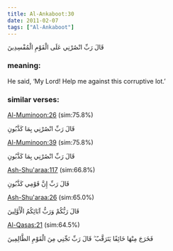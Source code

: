 ```yaml
---
title: Al-Ankaboot:30
date: 2011-02-07
tags: ["Al-Ankaboot"]
---
```

قَالَ رَبِّ انْصُرْنِي عَلَى الْقَوْمِ الْمُفْسِدِينَ
### meaning: 
He said, ‘My Lord! Help me against this corruptive lot.’
### similar verses: 

[Al-Muminoon:26](/23/26) (sim:75.8%)

قَالَ رَبِّ انْصُرْنِي بِمَا كَذَّبُونِ

[Al-Muminoon:39](/23/39) (sim:75.8%)

قَالَ رَبِّ انْصُرْنِي بِمَا كَذَّبُونِ

[Ash-Shu'araa:117](/26/117) (sim:66.8%)

قَالَ رَبِّ إِنَّ قَوْمِي كَذَّبُونِ

[Ash-Shu'araa:26](/26/26) (sim:65.0%)

قَالَ رَبُّكُمْ وَرَبُّ آبَائِكُمُ الْأَوَّلِينَ

[Al-Qasas:21](/28/21) (sim:64.5%)

فَخَرَجَ مِنْهَا خَائِفًا يَتَرَقَّبُ ۖ قَالَ رَبِّ نَجِّنِي مِنَ الْقَوْمِ الظَّالِمِينَ
